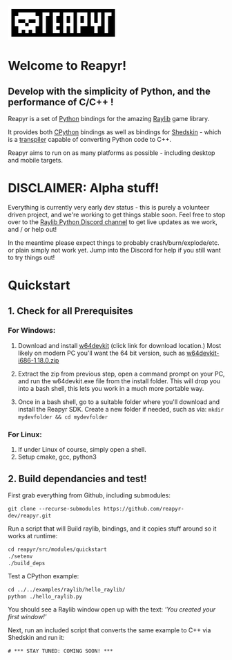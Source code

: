
![Reapyr](docs/media/reapyrlogo256.png?raw=true "Reapyr")


# Welcome to Reapyr!
## Develop with the simplicity of Python, and the performance of C/C++ !

Reapyr is a set of [Python](https://www.python.org/) bindings for the amazing [Raylib](https://www.raylib.com/) game library. 

It provides both [CPython](https://en.wikipedia.org/wiki/CPython) bindings as well as bindings for [Shedskin](https://shedskin.readthedocs.io/en/latest/) - which is a [transpiler](https://en.wikipedia.org/wiki/Source-to-source_compiler) capable of converting Python code to C++.

Reapyr aims to run on as many platforms as possible - including desktop and mobile targets.


# DISCLAIMER: Alpha stuff!

Everything is currently very early dev status - this is purely a volunteer driven project, and we're working to get things stable soon. Feel free to stop over to the [Raylib Python Discord channel](https://discord.com/channels/426912293134270465/661390741104230421) to get live updates as we work, and / or help out!

In the meantime please expect things to probably crash/burn/explode/etc. or plain simply not work yet.  Jump into the Discord for help if you still want to try things out!

# Quickstart

## 1. Check for all Prerequisites

### For Windows:

1. Download and install [w64devkit](https://github.com/skeeto/w64devkit/releases) (click link for download location.)  Most likely on modern PC you'll want the 64 bit version, such as [w64devkit-i686-1.18.0.zip](https://github.com/skeeto/w64devkit/releases/download/v1.18.0/w64devkit-i686-1.18.0.zip)

2. Extract the zip from previous step, open a command prompt on your PC, and run the w64devkit.exe file from the install folder. This will drop you into a bash shell, this lets you work in a much more portable way. 

3. Once in a bash shell, go to a suitable folder where you'll download and install the Reapyr SDK. Create a new folder if needed, such as via:  ```mkdir mydevfolder && cd mydevfolder```


### For Linux:
1. If under Linux of course, simply open a shell.
2. Setup cmake, gcc, python3

## 2. Build dependancies and test!

First grab everything from Github, including submodules:
```[bash]
git clone --recurse-submodules https://github.com/reapyr-dev/reapyr.git
```

Run a script that will Build raylib, bindings, and it copies stuff around so it works at runtime:

```[bash]
cd reapyr/src/modules/quickstart
./setenv
./build_deps
```

Test a CPython example:
```[bash]
cd ../../examples/raylib/hello_raylib/
python ./hello_raylib.py
```
You should see a Raylib window open up with the text: *'You created your first window!'*

Next, run an included script that converts the same example to C++ via Shedskin and run it:

```[bash]
# *** STAY TUNED: COMING SOON! ***
```
